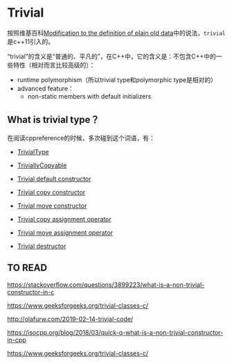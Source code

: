 # Trivial

按照维基百科[Modification to the definition of plain old data](https://en.wikipedia.org/wiki/C++11#Modification_to_the_definition_of_plain_old_data)中的说法，`trivial`是c++11引入的。

“trivial”的含义是“普通的、平凡的”，在C++中，它的含义是：不包含C++中的一些特性（相对而言比较高级的）：

- runtime polymorphism（所以trivial type和polymorphic type是相对的）
- advanced feature：
  - non-static members with default initializers

## What is trivial type？



在阅读cppreference的时候，多次碰到这个词语，有：

- [TrivialType](https://en.cppreference.com/w/cpp/named_req/TrivialType)

- [TriviallyCopyable](https://en.cppreference.com/w/cpp/named_req/TriviallyCopyable)
- [Trivial default constructor](https://en.cppreference.com/w/cpp/language/default_constructor#Trivial_default_constructor)
- [Trivial copy constructor](https://en.cppreference.com/w/cpp/language/copy_constructor#Trivial_copy_constructor)
- [Trivial move constructor](https://en.cppreference.com/w/cpp/language/move_constructor#Trivial_move_constructor)
- [Trivial copy assignment operator](https://en.cppreference.com/w/cpp/language/copy_assignment#Trivial_copy_assignment_operator)
- [Trivial move assignment operator](https://en.cppreference.com/w/cpp/language/move_assignment#Trivial_move_assignment_operator)
- [Trivial destructor](https://en.cppreference.com/w/cpp/language/destructor#Trivial_destructor)



## TO READ

https://stackoverflow.com/questions/3899223/what-is-a-non-trivial-constructor-in-c

https://www.geeksforgeeks.org/trivial-classes-c/

http://olafurw.com/2019-02-14-trivial-code/

https://isocpp.org/blog/2018/03/quick-q-what-is-a-non-trivial-constructor-in-cpp

https://www.geeksforgeeks.org/trivial-classes-c/